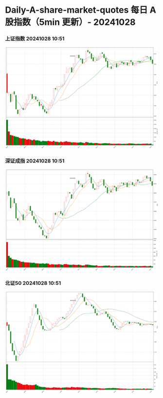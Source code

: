 
# Daily-A-share-market-quotes 每日 A 股指数（5min 更新）- 20241028

### 上证指数 20241028 10:51
![](./fig/2024/10/20241028-sh000001.png)

### 深证成指 20241028 10:51
![](./fig/2024/10/20241028-sz399001.png)

### 北证50 20241028 10:51
![](./fig/2024/10/20241028-bj899050.png)
